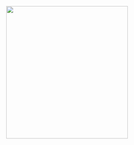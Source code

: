 <p align="center">
<img src="https://mhabibr02.github.io/Page-Web-Development/assets/img/portfolio/webdev-119.png" width="80%" height="30%">
</p>
